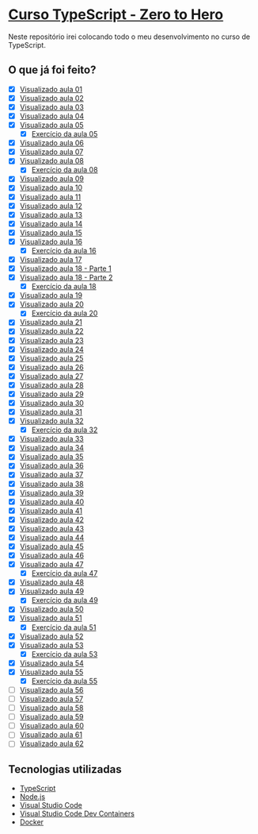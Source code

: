 # [Curso TypeScript - Zero to Hero](https://youtube.com/playlist?list=PLb2HQ45KP0Wsk-p_0c6ImqBAEFEY-LU9H)

Neste repositório irei colocando todo o meu desenvolvimento no curso de 
TypeScript.

## O que já foi feito?

- [x] [Visualizado aula 01](https://youtu.be/u7K1sdnCv5Y)
- [X] [Visualizado aula 02](https://youtu.be/_pDsn0gE6ys)
- [X] [Visualizado aula 03](https://youtu.be/J-sMh3DF10U)
- [X] [Visualizado aula 04](https://youtu.be/iYXzT08sX5Y)
- [X] [Visualizado aula 05](https://youtu.be/iTCRgdEyq0k)
    - [X] [Exercício da aula 05](./aula_05/)
- [X] [Visualizado aula 06](https://youtu.be/VIYnya9DUxg)
- [X] [Visualizado aula 07](https://youtu.be/ocjS96i27zk)
- [X] [Visualizado aula 08](https://youtu.be/BmLMwwWNblI)
    - [X] [Exercício da aula 08](./aula_08/)
- [X] [Visualizado aula 09](https://youtu.be/y6dgaE-cPhc)
- [X] [Visualizado aula 10](https://youtu.be/SkXMjanTPbQ)
- [X] [Visualizado aula 11](https://youtu.be/SsQqZPdPJl4)
- [X] [Visualizado aula 12](https://youtu.be/498uRBCoGf8)
- [X] [Visualizado aula 13](https://youtu.be/0LpB1I8YPnA)
- [X] [Visualizado aula 14](https://youtu.be/Le9jY9AdWbI)
- [X] [Visualizado aula 15](https://youtu.be/IzEpibKEtg4)
- [X] [Visualizado aula 16](https://youtu.be/P1ZALg3mKtA)
    - [X] [Exercício da aula 16](./aula_16/)
- [X] [Visualizado aula 17](https://youtu.be/APecrHh9K7E)
- [X] [Visualizado aula 18 - Parte 1](https://youtu.be/Hz1mB0YwDWU)
- [X] [Visualizado aula 18 - Parte 2](https://youtu.be/0_61ggJ_yzY)
    - [X] [Exercício da aula 18](./aula_18/)
- [X] [Visualizado aula 19](https://youtu.be/oBlnDsKloAY)
- [X] [Visualizado aula 20](https://youtu.be/aU5rKsHyxHk)
    - [X] [Exercício da aula 20](./aula_20/)
- [X] [Visualizado aula 21](https://youtu.be/VWaPx-pvEn8)
- [X] [Visualizado aula 22](https://youtu.be/I0wYYGwiDNY)
- [X] [Visualizado aula 23](https://youtu.be/7BLsEz7eP6s)
- [X] [Visualizado aula 24](https://youtu.be/6XFn4Gny8WU)
- [X] [Visualizado aula 25](https://youtu.be/yLraF6_-85U)
- [X] [Visualizado aula 26](https://youtu.be/Aguo_gIIh7o)
- [X] [Visualizado aula 27](https://youtu.be/vyOidIn_YfQ)
- [X] [Visualizado aula 28](https://youtu.be/3Cx3q9aOf_I)
- [X] [Visualizado aula 29](https://youtu.be/B355hDt29q4)
- [X] [Visualizado aula 30](https://youtu.be/ZJt15H_MKLc)
- [X] [Visualizado aula 31](https://youtu.be/SoZeG6p_Ass)
- [X] [Visualizado aula 32](https://youtu.be/0cxJ1RQ7Gv0)
    - [X] [Exercício da aula 32](./aula_32/)
- [X] [Visualizado aula 33](https://youtu.be/WNp44xb1M_s)
- [X] [Visualizado aula 34](https://youtu.be/sU9miGUUJrI)
- [X] [Visualizado aula 35](https://youtu.be/_KkjHVo4x_M)
- [X] [Visualizado aula 36](https://youtu.be/-rUHKfnbq7g)
- [X] [Visualizado aula 37](https://youtu.be/kaKlKebVqco)
- [X] [Visualizado aula 38](https://youtu.be/KUi9FhBResg)
- [X] [Visualizado aula 39](https://youtu.be/-yAy5hBuW20)
- [X] [Visualizado aula 40](https://youtu.be/01Hu8ekpnEc)
- [X] [Visualizado aula 41](https://youtu.be/h1BpPZyl8j8)
- [X] [Visualizado aula 42](https://youtu.be/AU7-s7Ucock)
- [X] [Visualizado aula 43](https://youtu.be/DHTQwvXcZOs)
- [X] [Visualizado aula 44](https://youtu.be/faHgw09dcsw)
- [X] [Visualizado aula 45](https://youtu.be/8lkQjfuif8c)
- [X] [Visualizado aula 46](https://youtu.be/zbnwyJybtPg)
- [X] [Visualizado aula 47](https://youtu.be/RFyhBnowMOY)
    - [X] [Exercício da aula 47](./aula_47/)
- [X] [Visualizado aula 48](https://youtu.be/GdxGQA8ppk0)
- [X] [Visualizado aula 49](https://youtu.be/hEe0rD4-LVM)
    - [X] [Exercício da aula 49](./aula_49/)
- [X] [Visualizado aula 50](https://youtu.be/7W3PNpoCB40)
- [X] [Visualizado aula 51](https://youtu.be/tKVsXBMYm1g)
    - [X] [Exercício da aula 51](./aula_51/)
- [X] [Visualizado aula 52](https://youtu.be/TUrhve2mLx8)
- [X] [Visualizado aula 53](https://youtu.be/1Nq2gE5Bzpo)
    - [X] [Exercício da aula 53](./aula_53/)
- [X] [Visualizado aula 54](https://youtu.be/tTuiHXKW9v4)
- [X] [Visualizado aula 55](https://youtu.be/kHzkhKMNyEI)
    - [X] [Exercício da aula 55](./aula_55/)
- [ ] [Visualizado aula 56]()
- [ ] [Visualizado aula 57]()
- [ ] [Visualizado aula 58]()
- [ ] [Visualizado aula 59]()
- [ ] [Visualizado aula 60]()
- [ ] [Visualizado aula 61]()
- [ ] [Visualizado aula 62]()

## Tecnologias utilizadas

- [TypeScript](https://www.typescriptlang.org/)
- [Node.js](https://nodejs.org/en/)
- [Visual Studio Code](https://code.visualstudio.com/)
- [Visual Studio Code Dev Containers](https://code.visualstudio.com/docs/devcontainers/containers)
- [Docker](https://www.docker.com/)
